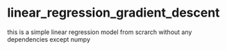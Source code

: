 # linear_regression_gradient_descent
this is a simple linear regression model from scrarch without any dependencies except numpy
